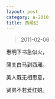 ```yaml
---
layout: post
category: a-2010
title: 西厢记
---
```


> 2011-02-06

惠明下书急似火， 

蒲关白马到西厢。 

美人既无相思意， 

贤弟不若爱红娘。
